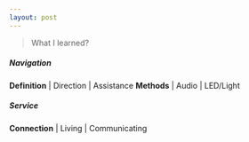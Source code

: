 ```yaml
---
layout: post
---
```

> What I learned?

##### Navigation

__Definition__ | 
   Direction | Assistance
__Methods__ | 
   Audio | LED/Light

##### Service

__Connection__ | 
Living | Communicating

<!--適合輪走族的作法？提示音、LED。	
	-->